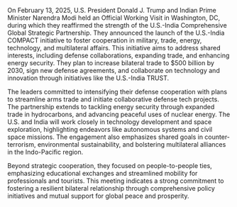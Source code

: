 On February 13, 2025, U.S. President Donald J. Trump and Indian Prime Minister Narendra Modi held an Official Working Visit in Washington, DC, during which they reaffirmed the strength of the U.S.-India Comprehensive Global Strategic Partnership. They announced the launch of the U.S.-India COMPACT initiative to foster cooperation in military, trade, energy, technology, and multilateral affairs. This initiative aims to address shared interests, including defense collaborations, expanding trade, and enhancing energy security. They plan to increase bilateral trade to $500 billion by 2030, sign new defense agreements, and collaborate on technology and innovation through initiatives like the U.S.-India TRUST.

The leaders committed to intensifying their defense cooperation with plans to streamline arms trade and initiate collaborative defense tech projects. The partnership extends to tackling energy security through expanded trade in hydrocarbons, and advancing peaceful uses of nuclear energy. The U.S. and India will work closely in technology development and space exploration, highlighting endeavors like autonomous systems and civil space missions. The engagement also emphasizes shared goals in counter-terrorism, environmental sustainability, and bolstering multilateral alliances in the Indo-Pacific region.

Beyond strategic cooperation, they focused on people-to-people ties, emphasizing educational exchanges and streamlined mobility for professionals and tourists. This meeting indicates a strong commitment to fostering a resilient bilateral relationship through comprehensive policy initiatives and mutual support for global peace and prosperity.